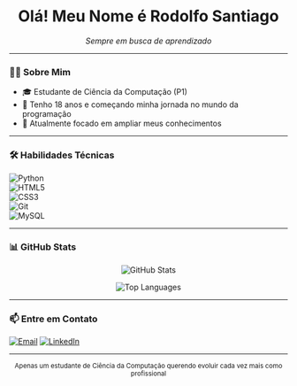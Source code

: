 <h1 align="center">Olá! Meu Nome é Rodolfo Santiago</h1>
<p align="center"><em>Sempre em busca de aprendizado</em></p>

---

### 🧑‍💻 Sobre Mim

- 🎓 Estudante de Ciência da Computação (P1)  
- 🌱 Tenho 18 anos e começando minha jornada no mundo da programação  
- 🔭 Atualmente focado em ampliar meus conhecimentos  

---

### 🛠️ Habilidades Técnicas

![Python](https://img.shields.io/badge/Python-3776AB?style=for-the-badge&logo=python&logoColor=white)  
![HTML5](https://img.shields.io/badge/HTML5-E34F26?style=for-the-badge&logo=html5&logoColor=white)  
![CSS3](https://img.shields.io/badge/CSS3-1572B6?style=for-the-badge&logo=css3&logoColor=white)  
![Git](https://img.shields.io/badge/Git-F05032?style=for-the-badge&logo=git&logoColor=white)  
![MySQL](https://img.shields.io/badge/MySQL-4479A1?style=for-the-badge&logo=mysql&logoColor=white)

---

### 📊 GitHub Stats

<p align="center">
  <img src="https://github-readme-stats.vercel.app/api?username=rodolfo-sant&show_icons=true&theme=github_dark" alt="GitHub Stats" />
</p>

<p align="center">
  <img src="https://github-readme-stats.vercel.app/api/top-langs/?username=rodolfo-sant&layout=compact&theme=github_dark" alt="Top Languages" />
</p>

---

### 📫 Entre em Contato

[![Email](https://img.shields.io/badge/Email-D14836?style=for-the-badge&logo=gmail&logoColor=white)](mailto:rodolfo.santiago.ro21@gmail.com)
[![LinkedIn](https://img.shields.io/badge/LinkedIn-0077B5?style=for-the-badge&logo=linkedin&logoColor=white)](https://www.linkedin.com/in/rodolfo-santiago-513b6a26b)

---

<p align="center"><sub>Apenas um estudante de Ciência da Computação querendo evoluir cada vez mais como profissional</sub></p>
